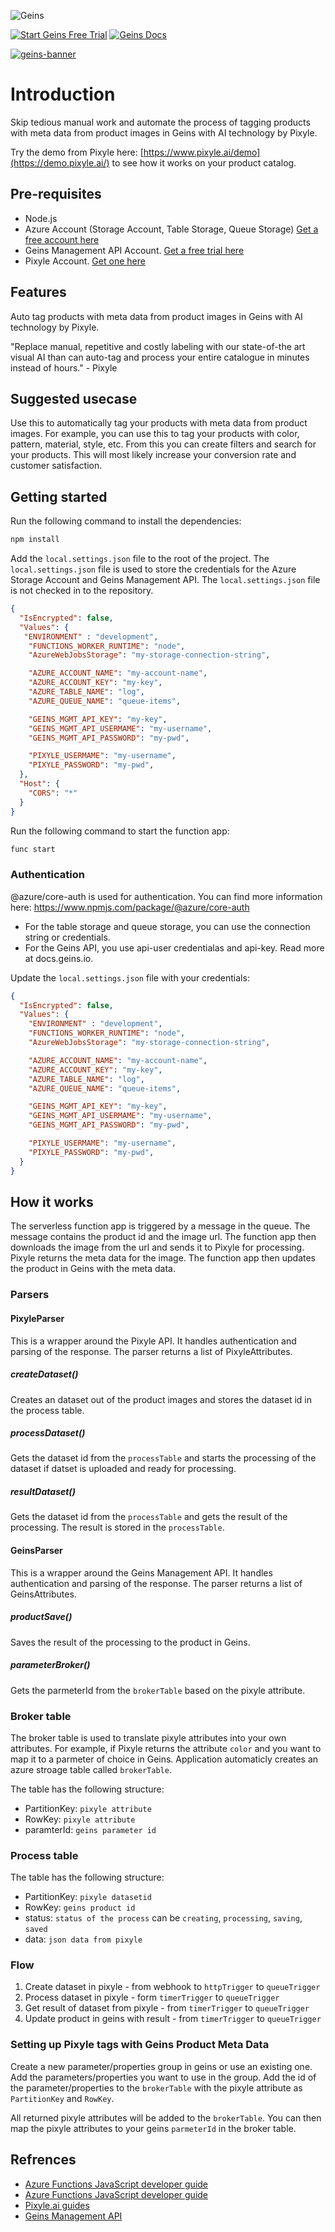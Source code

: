 ![Geins][mit-shield]

[![Start Geins Free Trial][geins-tiral-img]][geins-tiral-url] [![Geins Docs][geins-docs-img]][geins-docs-url]

[![geins-banner](https://raw.githubusercontent.com/geins-io/resources/master/images/banners/repos/pixyle-io-integration.jpg)](https://www.geins.io)

# Introduction

Skip tedious manual work and automate the process of tagging products with meta data from product images in Geins with AI technology by Pixyle.

Try the demo from Pixyle here: [https://www.pixyle.ai/demo](https://demo.pixyle.ai/) to see how it works on your product catalog.


## Pre-requisites

- Node.js
- Azure Account (Storage Account, Table Storage, Queue Storage) [Get a free account here](https://azure.microsoft.com/en-us/free/)
- Geins Management API Account. [Get a free trial here](https://www.geins.io)
- Pixyle Account. [Get one here](https://www.pixyle.ai)

## Features

Auto tag products with meta data from product images in Geins with AI technology by Pixyle.

"Replace manual, repetitive and costly labeling with our state-of-the art visual AI than can auto-tag and process your entire catalogue in minutes instead of hours." - Pixyle

## Suggested usecase
Use this to automatically tag your products with meta data from product images. For example, you can use this to tag your products with color, pattern, material, style, etc. From this you can create filters and search for your products. This will most likely increase your conversion rate and customer satisfaction.


## Getting started

Run the following command to install the dependencies:

```bash
npm install
```

Add the `local.settings.json` file to the root of the project. The `local.settings.json` file is used to store the credentials for the Azure Storage Account and Geins Management API. The `local.settings.json` file is not checked in to the repository.

```json
{
  "IsEncrypted": false,
  "Values": {
   "ENVIRONMENT" : "development",
    "FUNCTIONS_WORKER_RUNTIME": "node",
    "AzureWebJobsStorage": "my-storage-connection-string",

    "AZURE_ACCOUNT_NAME": "my-account-name",
    "AZURE_ACCOUNT_KEY": "my-key",
    "AZURE_TABLE_NAME": "log",
    "AZURE_QUEUE_NAME": "queue-items",

    "GEINS_MGMT_API_KEY": "my-key",
    "GEINS_MGMT_API_USERMAME": "my-username",
    "GEINS_MGMT_API_PASSWORD": "my-pwd",

    "PIXYLE_USERMAME": "my-username",
    "PIXYLE_PASSWORD": "my-pwd",
  },
  "Host": {
    "CORS": "*"
  }
}
```

Run the following command to start the function app:

```bash
func start
```

### Authentication

@azure/core-auth is used for authentication. You can find more information here: https://www.npmjs.com/package/@azure/core-auth

- For the table storage and queue storage, you can use the connection string or credentials.
- For the Geins API, you use api-user credentialas and api-key. Read more at docs.geins.io.

Update the `local.settings.json` file with your credentials:

```json
{
  "IsEncrypted": false,
  "Values": {
    "ENVIRONMENT" : "development",
    "FUNCTIONS_WORKER_RUNTIME": "node",
    "AzureWebJobsStorage": "my-storage-connection-string",

    "AZURE_ACCOUNT_NAME": "my-account-name",
    "AZURE_ACCOUNT_KEY": "my-key",
    "AZURE_TABLE_NAME": "log",
    "AZURE_QUEUE_NAME": "queue-items",

    "GEINS_MGMT_API_KEY": "my-key",
    "GEINS_MGMT_API_USERMAME": "my-username",
    "GEINS_MGMT_API_PASSWORD": "my-pwd",

    "PIXYLE_USERMAME": "my-username",
    "PIXYLE_PASSWORD": "my-pwd",
  }
}
```

## How it works 

The serverless function app is triggered by a message in the queue. The message contains the product id and the image url. The function app then downloads the image from the url and sends it to Pixyle for processing. Pixyle returns the meta data for the image. The function app then updates the product in Geins with the meta data.

### Parsers

#### PixyleParser
This is a wrapper around the Pixyle API. It handles authentication and parsing of the response. The parser returns a list of PixyleAttributes.

##### createDataset()
Creates an dataset out of the product images and stores the dataset id in the process table.

##### processDataset()
Gets the dataset id from the `processTable` and starts the processing of the dataset if datset is uploaded and ready for processing. 

##### resultDataset()
Gets the dataset id from the `processTable` and gets the result of the processing. The result is stored in the `processTable`.


#### GeinsParser
This is a wrapper around the Geins Management API. It handles authentication and parsing of the response. The parser returns a list of GeinsAttributes.

##### productSave()
Saves the result of the processing to the product in Geins.

##### parameterBroker()
Gets the parmeterId from the `brokerTable` based on the pixyle attribute.


### Broker table
The broker table is used to translate pixyle attributes into your own attributes. For example, if Pixyle returns the attribute `color` and you want to map it to a parmeter of choice in Geins. Application automaticly creates an azure stroage table called `brokerTable`.

The table has the following structure:
- PartitionKey: `pixyle attribute`
- RowKey: `pixyle attribute`
- paramterId: `geins parameter id`


### Process table
The table has the following structure:
- PartitionKey: `pixyle datasetid`
- RowKey: `geins product id`
- status: `status of the process` can be `creating`, `processing`, `saving`, `saved`
- data: `json data from pixyle`


### Flow
1. Create dataset in pixyle  - from webhook to `httpTrigger` to `queueTrigger`
3. Process dataset in pixyle - form `timerTrigger` to `queueTrigger`
4. Get result of dataset from pixyle - from `timerTrigger` to `queueTrigger`
5. Update product in geins with result - from `timerTrigger` to `queueTrigger`


### Setting up Pixyle tags with Geins Product Meta Data
Create a new parameter/properties group in geins or use an existing one. Add the parameters/properties you want to use in the group. Add the id of the parameter/properties to the `brokerTable` with the pixyle attribute as `PartitionKey` and `RowKey`. 

All returned pixyle attributes will be added to the `brokerTable`. You can then map the pixyle attributes to your geins `parmeterId` in the broker table.

## Refrences
- [Azure Functions JavaScript developer guide](https://docs.microsoft.com/en-us/azure/azure-functions/functions-reference-node?tabs=v2)
- [Azure Functions JavaScript developer guide](https://docs.microsoft.com/en-us/azure/azure-functions/functions-reference-node?tabs=v2)
- [Pixyle.ai guides](https://www.pixyle.ai/guides)
- [Geins Management API](https://docs.geins.io)


[npm]: https://img.shields.io/npm/v/@geins/pixyle-ai-geins-integration-serverless
[npm-url]: https://www.npmjs.com/package/@geins/pixyle-ai-geins-integration-serverless
[npm-downloads-per-month]: https://img.shields.io/npm/dm/@geins/pixyle-ai-geins-integration-serverless.svg
[npm-trends]: https://npmtrends.com/@geins/pixyle-ai-geins-integration-serverless
[geins-docs-url]: https://docs.geins.io
[geins-docs-img]: https://img.shields.io/endpoint?url=https://raw.githubusercontent.com/geins-io/resources/master/sheilds/geins-docs-read-v3.json
[geins-tiral-url]: https://www.geins.io
[geins-tiral-img]: https://img.shields.io/endpoint?url=https://raw.githubusercontent.com/geins-io/resources/master/sheilds/geins-fee-tiral.json
[mit-shield]: https://img.shields.io/badge/license-MIT-green
[mit-url]: https://en.wikipedia.org/wiki/MIT_License
